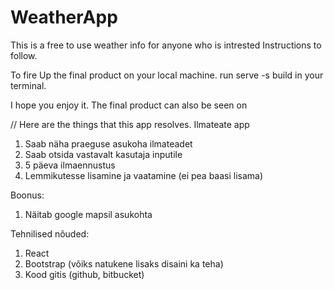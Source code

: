 # WeatherApp
This is a free to use weather info for anyone who is intrested
Instructions to follow.


To fire Up the final product on your local machine.
run serve -s build in your terminal.

I hope you enjoy it.
The final product can also be seen on 




// Here are the things that this app resolves.
Ilmateate app

1. Saab näha praeguse asukoha ilmateadet
2. Saab otsida vastavalt kasutaja inputile
3. 5 päeva ilmaennustus
4. Lemmikutesse lisamine ja vaatamine (ei pea baasi lisama)

Boonus:
1. Näitab google mapsil asukohta

Tehnilised nõuded:
1. React
2. Bootstrap (võiks natukene lisaks disaini ka teha)
3. Kood gitis (github, bitbucket)
